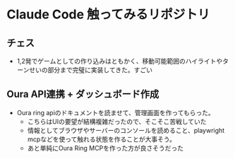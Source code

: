 # Claude Code 触ってみるリポジトリ

## チェス

- 1,2発でゲームとしての作り込みはともかく、移動可能範囲のハイライトやターンせいの部分まで完璧に実装してきた。すごい

## Oura API連携 + ダッシュボード作成

- Oura ring apiのドキュメントを読ませて、管理画面を作ってもらった。
  - こちらはUIの要望が結構複雑だったので、そこそこ苦戦していた
  - 情報としてブラウザやサーバーのコンソールを読めること、playwright mcpなどを使って触れる状態を作ることが大事そう。
  - あと単純にOura Ring MCPを作った方が良さそうだった
